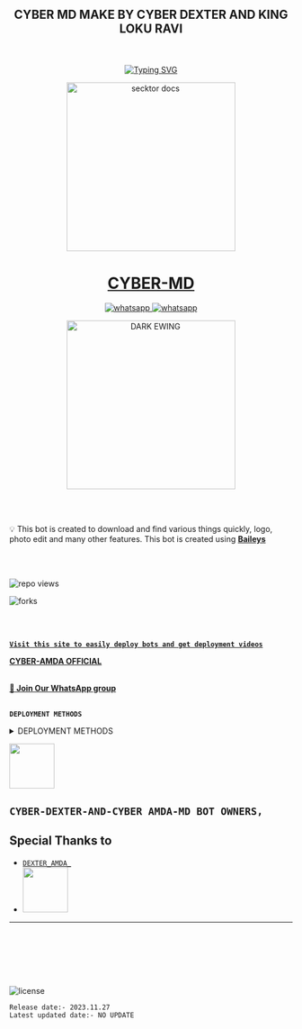 ## <p align="center"> CYBER MD MAKE BY CYBER DEXTER AND KING LOKU RAVI
<br>

<p align="center"><a href="https://git.io/typing-svg"><img src="https://readme-typing-svg.demolab.com?font=EB+Garamond&weight=800&size=28&duration=4000&pause=1000&random=false&width=435&lines=WELCOME+TO+THE+CYBER-MD;MULTI-DEVICE+WHATSAPP+BOT;DEVELOPED+BY+CYBER+DEXTER+AND+KING+LOKU+RAVI;RELEASED+DATE+30%2F3%2F2024." alt="Typing SVG" /></a>

<P

 
 <p align="center">  
  <a href="https://youtu.be/It-Ak-aSx0c">
    <img alt="secktor docs" height="300" src="https://telegra.ph/file/457fe58703f09b5e7bf95.jpg">
    <h1 align="center">CYBER-MD</h1>
  </a>
</p>  
<p align="center">
  <a aria-label="Join our chats" href="https://chat.whatsapp.com/FCneKWThUwt0OtyJnup8d8" target="_blank">
    <img alt="whatsapp" src="https://img.shields.io/badge/Join Group-25D366?style=for-the-badge&logo=whatsapp&logoColor=white" />
  </a>
<a aria-label="Bot Whatsapp" href="[https://chat.whatsapp.com/FCneKWThUwt0OtyJnup8d8](https://wa.me/94767533889?text=.menu)" target="_blank">
    <img alt="whatsapp" src="https://img.shields.io/badge/Bot%20Whatsapp-25D366?style=for-the-badge&logo=whatsapp&logoColor=white" />
  </a>
  
</p>
 
  <p align="center">  
  <a href="https://telegra.ph/file/9ea59c95fac1e6a63c930.jpg">
    <img alt="DARK EWING" height="300" src="https://telegra.ph/file/7f8ac5dd73995644ff818.jpg">
    </a>
</p>  


<br>
<br>

💡 This bot is created to download and find various things quickly, logo, photo edit and many other features. This bot is created using **[Baileys](https://github.com/WhiskeySockets/Baileys)**

<br>
<br>
  

![repo views](https://hits.seeyoufarm.com/api/count/incr/badge.svg?url=https%3A%2F%2Fgithub.com%2Fdarkewing%2FCYBER-MD-BOT&count_bg=%2379C83D&title_bg=%23555555&icon=gitpod.svg&icon_color=%23E7E7E7&title=Views&edge_flat=false)

![forks](https://img.shields.io/github/forks/darkewing/CYBER-MD-BOT?label=Forks&style=social)

<br>
<br>


 **[`Visit this site to easily deploy bots and get deployment videos`](tiktok.com/@_cyber_hr_king)**


**[CYBER-AMDA OFFICIAL](https://www.youtube.com/@cyber_amda)**
<br>
<br>

**[🚀 Join Our WhatsApp group](https://chat.whatsapp.com/FCneKWThUwt0OtyJnup8d8)**
<br>
<br>

**`DEPLOYMENT METHODS`**

 <details close>
<summary> DEPLOYMENT METHODS </summary>
  
## QR SCAN

<a href="https://replit.com/@CYBER-DEXTER-MD/DARK-EWING/"><img src="https://img.shields.io/badge/LOGIN%20WITH-QR%20CODE-black" alt="LOGIN WITH QR CODE" width="250"></a>


## DEPLOY IN HEROKU

 [![Deploy on Heroku](https://www.herokucdn.com/deploy/button.svg)](https://dashboard.heroku.com/new?template=https://github.com/darkewing/DARK-EWING)
   

   </details>

 <a href="tiktok.com/@_cyber_hr_king/"><img src="https://telegra.ph/file/ff9d0311e2d4f2baa37f8.jpg" width=80 height=80></a>   

## **`CYBER-DEXTER-AND-CYBER AMDA-MD BOT OWNERS,`**


## Special Thanks to
* [`DEXTER_AMDA_`](tiktok.com/@_cyber_hr_king/)
* <a href="https://www.youtube.com/@cyber_amda"><img src="https://telegra.ph/file/7f195320e3e886ca4ae27.jpg" width=80 height=80></a> 
---

<br>
<br>
<br>
<br>
<br>


![license](https://telegra.ph/file/b9d236824c82acca3d9bc.jpg?color=green&label=License&style=plastic)



`Release date:- 2023.11.27`
<br>
`Latest updated date:- NO UPDATE`
